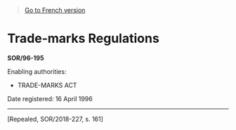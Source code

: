 > [Go to French version](/fr/Règlements/Décrets,%20ordonnances%20et%20règlements%20statutaires/96/195.md)

# Trade-marks Regulations

**SOR/96-195**

Enabling authorities: 
- TRADE-MARKS ACT

Date registered: 16 April 1996

----------


[Repealed, SOR/2018-227, s. 161]

